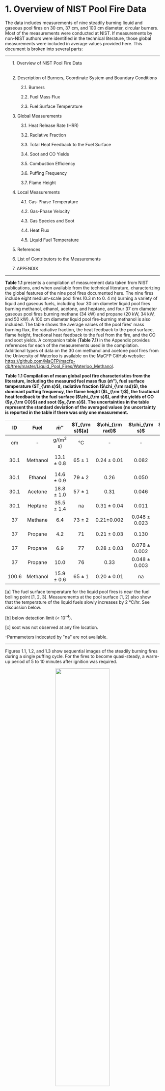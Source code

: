 # 1. Overview of NIST Pool Fire Data

The data includes measurements of nine steadily burning liquid and gaseous pool fires on 30 cm, 37 cm, and 100 cm diameter, circular burners. Most of the measurements were conducted at NIST. If measurements by non-NIST authors were identified in the technical literature, those global measurements were included in average values provided here. This document is broken into several parts:

---

<ol>  
1. Overview of NIST Pool Fire Data
<br><br>   

2\. Description of Burners, Coordinate System and Boundary Conditions

  <ol>

​	2.1. Burners

​	2.2. Fuel Mass Flux

​	2.3. Fuel Surface Temperature

  </ol>

3\. Global Measurements

  <ol>

​	3.1. Heat Release Rate (HRR)

​	3.2. Radiative Fraction

​	3.3. Total Heat Feedback to the Fuel Surface

​	3.4. Soot and CO Yields

​	3.5. Combustion Efficiency

​	3.6. Puffing Frequency

​	3.7. Flame Height

  </ol>

4\. Local Measurements

  <ol>

​	4.1. Gas-Phase Temperature

​	4.2. Gas-Phase Velocity

​	4.3. Gas Species and Soot

​	4.4. Heat Flux

​	4.5. Liquid Fuel Temperature

  </ol>

5\. References

6\. List of Contributors to the Measurements

7\. APPENDIX
</ol>

---

**Table 1.1** presents a compilation of measurement data taken from NIST publications, and when available from the technical literature, characterizing the global features of the nine pool fires documented here. The nine fires include eight medium-scale pool fires (0.3 m to 0. 4 m) burning a variety of liquid and gaseous fuels, including four 30 cm diameter liquid pool fires burning methanol, ethanol, acetone, and heptane, and four 37 cm diameter gaseous pool fires burning methane (34 kW) and propane (20 kW, 34 kW, and 50 kW). A 100 cm diameter liquid pool fire-burning methanol is also included. The table shows the average values of the pool fires’ mass burning flux, the radiative fraction, the heat feedback to the pool surface, flame height, fractional heat feedback to the fuel from the fire, and the CO and soot yields. A companion table (**Table 7.1)** in the Appendix provides references for each of the measurements used in the compilation. Additional types of data on the 30 cm methanol and acetone pool fires from the University of Waterloo is available on the MaCFP GitHub website: <https://github.com/MaCFP/macfp-db/tree/master/Liquid_Pool_Fires/Waterloo_Methanol>.

**Table 1.1 Compilation of mean global pool fire characteristics from the literature, including the measured fuel mass flux ($\dot{m}\prime\prime$), fuel surface temperature ($T_{\rm s}$), radiative fraction ($\chi_{\rm rad}$), the dominant puffing frequency, the flame height ($L_{\rm f}$), the fractional heat feedback to the fuel surface ($\chi_{\rm s}$), and the yields of CO ($y_{\rm CO}$) and soot ($y_{\rm s}$). The uncertainties in the table represent the standard deviation of the averaged values (no uncertainty is reported in the table if there was only one measurement.**

| ID   | Fuel   | $\dot{m}\prime\prime$ | $T_{\rm s}$[a] | $\chi_{\rm rad}$ | $\chi_{\rm s}$ | $y_{\rm CO}$  | $y_{\rm s}$ | Freq. | $L_{\rm f}$ |
|:----:|:------:|:------:|:----:|:------:|:-------:|:------:|:------:|:------:|:------:|
| cm   | \-     | g/(m<sup>2</sup> s) | °C | \- | \- |  10<sup>-3</sup> g/g |  10<sup>-3</sup> g/g | Hz | m |
| 30.1 | Methanol | 13.1 ± 0.8 | 65 ± 1 | 0.24 ± 0.01 | 0.082 | [b] | 0 [c] | 2.7 ± 0.1 | 0.41 ± 0.06 |
| 30.1 | Ethanol  | 14.6 ± 0.9 | 79 ± 2 | 0.26 | 0.050 | 0.3 ± 0.1 | [b] | 2.4 | 0.60 |
| 30.1 | Acetone  | 18.8 ± 1.0 | 57 ± 1 | 0.31 | 0.046 | 1.0 ± 0.2 | 0.9 ± 0.3 | 2.5 | 0.84 |
| 30.1 | Heptane  | 35.5 ± 1.4 | na | 0.31 ± 0.04 | 0.011 | 10.1 ± 1.3 | 16.9 ± 0.5 | 2.8 | 1.32 ± 0.01 |
| 37   | Methane  | 6.4 | 73 ± 2 | 0.21±0.002 | 0.048 ± 0.023 | 1.2 ± 0.1 | [b] | 2.5 | 0.74 ± 0.03 |
| 37   | Propane    | 4.2 | 71 | 0.21 ± 0.03 | 0.130 | 4.0 ± 0.4 | 1.9 ± 0.5 | 2.2 | 0.53 |
| 37   | Propane    | 6.9 | 77 | 0.28 ± 0.03 | 0.078 ± 0.002 | 3.6 ± 0.4 | 4.6 ± 0.4 | 2.4 | 0.75 |
| 37   | Propane    | 10.0 | 76 | 0.33 | 0.048 ± 0.003 | 3.4 ± 0.3 | 5.6 ± 0.3 | 2.4 | 0.96 |
| 100.6 | Methanol| 15.9 ± 0.6 | 65 ± 1 | 0.20 ± 0.01 | na | 0.16 ± 0.02 | [c] | 1.4 | 1.23 ± 0.13 |

[a] The fuel surface temperature for the liquid pool fires is near the fuel boiling point \[1, 2, 3\]. Measurements at the pool surface \[1, 2\] also show that the temperature of the liquid fuels slowly increases by 2 °C/hr. See discussion below.

[b] below detection limit (\< 10<sup>-4</sup>).

[c] soot was not observed at any fire location.

-Parmameters indecated by "na" are not available.

---

Figures 1.1, 1.2, and 1.3 show sequential images of the steadily burning fires during a single puffing cycle. For the fires to become quasi-steady, a warm-up period of 5 to 10 minutes after ignition was required.

<p align="center">
<img src="image1.png" style="width:59%"/>
</p>

**Figure 1.1 Sequential photographs during a puffing cycle of the 30 cm pool fires; Methanol, Ethanol, Acetone and Heptane. \[**1**\]**

<p align="center">
<img src="image2.png" style="witdth:100%;" />
</p>

**Figure 1.2 Sequential photographs during a puffing cycle of the 37 cm gas burner fires; Propane 20 kW, Propane 34 kW and Propane 50 kW. \[**1**\]**

<p align="center">
<img src="image3.jpeg" style="width:90%" />
</p>

**Figure 1.3 Sequential photographs during a puffing cycle of the 100 cm methanol pool fire. \[**2**\]**

# 2. Description of Burners, Coordinate System and Boundary Conditions

## 2.1. Burners

<img src="image4.png" style="width:4.61739in;height:2.44038in" />

**Figure 2.1 Schematic drawing of a liquid burner, illustrating the coordinate system.**

The image above is a schematic drawing of the burners, illustrating its features and the coordinate system used here. **Table 2.1** below lists the 30 cm and 100 cm liquid burners’ diameter, depth, and wall thickness for various studies of interest. The lip height (distance between the fuel surface and the top of the burner rim) used in the multiple references is also listed. The 37 cm NIST gas burner and the Waterloo liquid burner are also listed for comparison.

**Table 2.1. Description of NIST and Waterloo burners, including the inner diameter, lip height, depth, wall thickness, and material composition. Also shown, is whether the burner is water-cooled.**

| **ID (cm)** | **Lip (mm)** | **Depth (cm)** | **Wall (mm)** | **Material** | **Water-Cooled Burner?** | **References** |
|:-------:|:------:|:--------:|:-------:|:----------:|:---------------:|:-------:|
| 30.1 | 5 | 15 | 1.3 | stainless steel | Yes | 2, 4, 5, 6 |
| 30.1 | 10 | 15 | 1.3 | stainless steel | Yes | 1, 7, 8, 9, 10 |
| 30.5 | 10 | 6 | 1.5 | stainless steel | no | 11, 12, 14, 15, 27 |
| 37 | 0 | 8 | na | porous bronze | Yes | 1, 4, 13, 14 |
| 100 | 5 | 15 | 1.7 | steel | Yes | 15 |
| 100 | 10 | 15 | 1.7 | steel | Yes | 2 |

-   For convenience, all experimental data reported here use a cylindrical coordinate system with the **fuel surface as the z-axis origin** (see burner drawing above) and the pool center as the r-axis origin. The coordinate frame, therefore, differs from what was reported in the literature such that the origin is the fuel surface instead of the top of the burner rim. (Many of the liquid pool fire studies report results using the top of the burner rim (or lip) as the z-axis origin \[e.g., 5, 6, 9, 15\]. Other liquid pool fire studies report results using the fuel surface as the z-axis origin \[8\].)
-   The “30 cm NIST burner” is made of stainless steel and has an inner diameter (ID) of 30.1 cm, a wall thickness of 1.3 mm, and a depth of 15 cm \[9\]. The stainless steel burner is fitted with legs, so the burner rim is positioned 30 cm above the floor. The bottom of the burner is maintained near-constant by flowing tap water (nominally 20 °C) through a 3 cm section attached to the bottom of the fuel pan.
-   The “100 cm NIST burner” is made of steel and has an inner diameter of 100 cm, a depth of 15 cm, and a wall thickness of 1.6 mm. The bottom of the burner is maintained a near-constant temperature by flowing tap water (about 17 ± 3°C) through a 3 cm section attached to the bottom of the fuel pan. The burner was positioned on bricks such that the rim was about 40 cm above the floor \[1, 2\].
-   The Waterloo burner was reported to be 30.5 cm in diameter \[16\]. The outer diameter of the burner is equal to 30.5 cm, the wall thickness is 0.15 cm, and the depth is 6.0 cm \[17\], so the inner diameter is 30.2 cm. The lip height of the fire in the Waterloo burner was maintained at 10 mm. The burner was not water-cooled on the bottom of its fuel section. Additional information is available at: <https://github.com/MaCFP/macfp-db/tree/master/Liquid_Pool_Fires/Waterloo_Methanol>.
-   The **lip height** (distance from the top of the burner rim to the fuel surface - see the burner schematic drawing above) varied from study to study (see **Table 2.1** above).
-   For the 30 cm diameter methanol pool fires, Refs. \[1, 2, 8, 9, 16\] report a lip height of 10 mm, whereas other studies \[5, 6, 15\] report a lip height of 5 mm.
-   For the 30 cm diameter ethanol and acetone pool fires, Ref. \[9\] reports a lip height of 10 mm.
-   The lip height of the 37 cm gaseous burner was zero.

## 2.2. Fuel Mass Flux

-   **Table 1.1** above shows the measured mass flux for all the pool fires is averaged over results available in the literature.

## 2.3. Fuel Surface Temperature

-   **Table 1.1** above shows the measured fuel surface temperatures for the fires burning liquid and gaseous fuels.

-   For the liquid fuels studied here, measurements show that the fuel surface temperature is close to the fuel boiling point \[1, 2, 3\].

-   Measurements at the pool surface \[1, 2\] showed that the temperature of the steadily burning liquid fuels was initially the boiling point of the pure fuel and then slowly increased on the order of 2 °C/hr. We speculate that this is due to the slow back-diffusion of gas-phase water (as well as possibly other molecules) condensing on the liquid fuel surface, diluting the composition of the liquid pool surface from that of pure fuel. Contaminants, such as water and formic acid, have been observed to increase with time when burning liquid heptane.

-   The 37 cm gaseous burner (zero lip height) is water-cooled and maintains a near-isothermal (±20 K) temperature about the burner surface as documented by IR camera measurements. \[1\] Type K thermocouple measurements of the surface show that its temperature is within 10 °C of the outflow temperature of the gas burner’s cooling water (which depends on the water flow rate - nominally set to about 1 L/min). The surface temperature was typically 60 °C for the data sets reported here.

# 3. Global Measurements

## 3.1. Heat Release Rate (HRR) 

-   **Table 1.1** above shows the measured mass flux and radiative fraction of the pool fires. For convenience, the measured mass flux per unit area of the fuel surface (kg/(m<sup>2</sup> s)) and the radiative fraction are provided in the files listed in **Table 3.1** :

**Table 3.1 Heat release rate and radiative fraction data filenames and description.**

| **Experimental Data** **Filename** | **Description** |
|:----------------------------:|:----------------------------------------:|
| Methanol_30_cm_HRR_Sung_2024.csv | Mass flux per unit area of the fuel surface and the radiative flux \[1\] |
| Acetone_30_cm_HRR_Sung_2024.csv | Mass flux per unit area of the fuel surface and the radiative flux \[1\] |
| Ethanol_30_cm_HRR_Sung_2024.csv | Mass flux per unit area of the fuel surface and the radiative flux \[1\] |
| Heptane_30_cm_HRR_Sung_2024.csv | Mass flux per unit area of the fuel surface and the radiative flux \[1\] |
| Methane_37_cm_34_kW_HRR_Sung_2024.csv | Mass flux per unit area of the fuel surface and the radiative flux \[1\] |
| Propane_37_cm_20_kW_HRR_Sung_2024.csv | Mass flux per unit area of the fuel surface and the radiative flux \[1\] |
| Propane_37_cm_34_kW_HRR_Sung_2024.csv | Mass flux per unit area of the fuel surface and the radiative flux \[1\] |
| Propane_37_cm_50_kW_HRR_Sung_2024.csv | Mass flux per unit area of the fuel surface and the radiative flux \[1\] |
| Methanol_100_cm_HRR_Sung_2024.csv | Mass flux per unit area of the fuel surface and the radiative flux \[1\] |

## 3.2. Radiative Fraction

-   **Table 1.1** above shows the measured radiative fraction for the pool fires, averaged over the results reported by the cited references.

-   The measured radiative fraction for the 30 cm methanol pool fire, averaged over the various studies, is <span class="mark">0.24 ± 0.01</span> based on the cited references \[1, 4, 5, 15\]; also see discussion of Ref. \[15\] in Ref. \[2\]. The radiative fraction in Refs. \[1, 3\] was calculated using the measured radiative fraction emitted to surroundings except the fuel surface ($\chi_{r}$); the method was explained in Ref. \[9\].

-   The measured radiative fraction for the 100 cm methanol pool fire is <span class="mark">0.20 ± 0.01.</span> \[2, 15\]. The radiative fraction for the 100 cm methanol pool fire reported by Klassen and Gore \[15\] was recalculated using the net (rather than the gross) heat of combustion ($H_{c}$) with water as a gaseous product (19,940 kJ/kg \[3\]) and to correct a typo in their report of the distance of the radiometer from the fire to improve the estimate of radiative heat feedback to the pool surface (see details in Ref. \[2\]).

-   The same, identical, three burners (0.30 m, 0.37 m, and 1.0 m diameter) were used in Refs. \[1, 2, 4-10, 13-15, 18\].

  

## 3.3. Total Heat Feedback to the Fuel Surface

-   **Table 3.2** lists ideal heat release rate($\dot{Q}$), total heat feedback ($\dot{Q}\_s$) to the fuel surface, and fractional heat feedback ($\chi\_{s}$) for the nine pool fires.

-   <span class="mark">For the gaseous fuels</span>, the water-cooled burner acted like a calorimeter, and (${\dot{Q}}_{s}$) was determined from the enthalpy change associated with the cooling water (from the measured temperature difference between the water-cooling inlet and outlet on the burner and the flow rate of the water). \[1\]

-   <span class="mark">For the liquid fuels</span> in the 30 cm diameter burner, the total heat feedback incident on the pool surface (${\dot{Q}}_{s}$) was estimated by integrating the measured profile of the local total heat flux just above the fuel surface over the entire pool surface area in the methanol \[9\], acetone \[9\], ethanol fires \[9\] and heptane \[5\] fires.

-   The fractional heat feedback incident on the pool surface ($\chi\_{s}$) was taken as approximately equal to the total heat feedback to the fuel surface (${\dot{Q}}\_{s}$) divided by the idealized fire heat release rate ($\dot{Q}$), defined as $\dot{m}H\_{c}$; where $\dot{m}$ is the mass burning rate (g/s).

**Table 3.2. The ideal heat release rate ($\dot{Q}$), total heat feedback to the fuel surface ($\dot{Q}\_{s}$), and fractional heat feedback onto the pool surface ($\chi\_{s}$) for the nine pool fire studied here. Uncertainty represents a 95 % confidence interval (k=2).**

| **D (cm)** | **Fuel** | $\dot{Q}$ **(kW)** | $\dot{Q}\_{s}$ **(kW)** | $\chi\_{s}$ **(-)** |
|:-------------:|:-------------:|:-------------:|:-------------:|:-------------:|
| 30.1 | Methanol | 19.2 ± 1.7 | 1.60 ± 0.38 | 0.082 ± 0.020 |
| 30.1 | Acetone | 31.0 ± 3.4 | 1.60 ± 0.38 | 0.050 ± 0.012 |
| 30.1 | Ethanol | 38.1 ± 4.2 | 1.70 ± 0.41 | 0.046 ± 0.011 |
| 30.1 | Heptane | 116.0 ± 11.6 | 1.32 ± 0.26 | 0.011 ± 0.003 |
| 37 | Methane | 34.5 ± 0.5 | 2.46 ± 0.22 | 0.07 ± 0.003 |
| 37 | Propane | 20.7 ± 0.9 | 2.64 ± 0.17 | 0.13 ± 0.010 |
| 37 | Propane | 34.4 ± 1.2 | 2.90 ± 0.23 | 0.08 ± 0.007 |
| 37 | Propane | 50.1 ± 1.7 | 2.49 ± 0.21 | 0.05 ± 0.005 |

## 3.4. Soot and CO Yields

-   **Table 1.1** above lists the mean soot yield ($Y_{s}$) and its standard deviation from multiple measurements made in the exhaust stream using laser transmission at 632 nm. \[8, 19\] The mass specific soot extinction coefficient in all cases was taken as 8.7 m<sup>2</sup>/g \[20\]. **Table 1.1** also lists the mean soot yield ($Y_{s}$) and its standard deviation from multiple measurements made in the exhaust stream using laser transmission at 632 nm. \[8, 19\] The mass specific soot extinction coefficient in all cases was taken as 8.7 m<sup>2</sup>/g \[20\].

-   The CO yield ($Y_{CO}$) shown in **Table 1.1** was determined using extractive sampling of the exhaust stream analyzed by non-dispersive infrared analysis in tandem with temperature and velocity measurements used to determine the exhaust mass flow. \[8, 19\]

## 3.5. Combustion Efficiency

-   For the pool fires considered here, **Table 1.1** shows that the amounts of CO and soot in the exhaust stream were relatively small except in the heptane fire. Determining the combustion efficiency using the measured HRR leads to relatively large uncertainties and is not considered here.\[8\] In this study, the combustion efficiency is assumed to be approximately 1.

## 3.6. Puffing Frequency

-   **Table 1.1** above lists the dominant puffing frequency of the fires, which was determined from a fast Fourier transform of (a) the transient local thermocouple temperature measured at multiple locations or (b) tracking the pulsingfire from the video record. \[8\]

-   The same pool fire puffing frequency (f) is expected for pool fires of the same diameter (*D*): **f = 1.5/√D**. \[21\]

## 3.7. Flame Height

-   **Table 1.1** above lists the mean flame height ($L_{f}$), which was measured by analyzing the video record of the fire.
-   The mean flame height was found to be highly similar (within 2 %) to the 50 % intermittency height, as expected for a Gaussian distribution of the transient flame height about the mean. \[14\] The uncertainties in the table represent the standard deviation of the measured values.

# 4. Local Measurements

## 4.1. Gas-Phase Temperature

-   Mean and RMS thermocouple temperature measurements (TC and TC_RMS) were made in the fire using fine-wire, bare-bead, Type S, thermocouples.

-   The mean gas temperatures (TG) were estimated considering radiative loss and thermal inertia associated with the thermocouples.

-   The thermocouple beads were observed to be nearly spherical using a microscope. When removed from the fires, the thermocouples appeared shiny and metallic, so the emissivity was taken as that of the virgin thermocouple material (platinum). \[22\]

-   **Table 4.1** below lists the temperature data filenames with a brief description, including the thermocouple bead diameter used for each temperature profile.

-   The uncertainty of the mean gas temperature is 5.2% as discussed in detail in Ref. \[1\].

**Table 4.1 Temperature data filenames and description.**

| **Experimental Data** **Filename** | **Description** |
|:-----------------------------:|:---------------------------------------:|
| Methanol_30_cm_TC_r=0_cm_Sung_2024.csv | Centerline thermocouple and gas temperature measurements; type S thermocouple bead diameter = 52 μm. \[1\] |
| Methanol_30_cm_TC_z=41_cm_Sung_2024.csv | Radial thermocouple temperature measurements made at z=41 cm above the fuel surface; type S thermocouple bead diameter = 150µm. \[1\] |
| Methanol_30_cm_TC_z=51_cm_Sung_2024.csv | Radial thermocouple temperature measurements made at z=51 cm above the fuel surface; type S thermocouple bead diameter = 150µm. \[1\] |
| Methanol_30_cm_TC_z=61_cm_Sung_2024.csv | Radial thermocouple temperature measurements made at z=61 cm above the fuel surface; type S thermocouple bead diameter = 150µm. \[1\] |
| Ethanol_30_cm_TC_r=0_cm_Sung_2024.csv | Centerline thermocouple and gas temperature measurements; type S thermocouple bead diameter = 125 μm and 199 μm. \[1\] |
| Acetone_30_cm_TC_r=0_cm_Sung_2024.csv | Centerline thermocouple and gas temperature measurements; type S thermocouple bead diameter = 103 μm. \[1\] |
| Heptane_30_cm_TC_r=0_cm_Sung_2024.csv | Centerline thermocouple and gas temperature measurements; type S thermocouple bead diameter = 125 μm. \[1\] |
| Methane_37_cm_TC_r=0_cm_Sung_2024.csv | Centerline thermocouple and gas temperature measurements; type S thermocouple bead diameter = 52 μm, 119 μm. \[1\] |
| Propane_37_cm_20_kW_TC_r=0_cm_Sung_2024.csv | Centerline thermocouple and gas temperature measurements; type S thermocouple bead diameter = 39 μm. \[1\] |
| Propane_37_cm_34_kW_TC_r=0_cm_Sung_2024.csv | Centerline thermocouple and gas temperature measurements; type S thermocouple bead diameter = 39 μm. \[1\] |
| Propane_37_cm_50_kW_TC_r=0_cm_Sung_2024.csv | Centerline thermocouple and gas temperature measurements; type S thermocouple bead diameter = 39 μm. \[1\] |
| Methanol_100_cm_TC_r=0_cm_Sung_2021.csv | Centerline thermocouple and gas temperature measurements; type S thermocouple bead diameter=153µm. \[2\] |
| Methanol_100_cm_TC_z=21_cm_Sung_2021.csv | Radial thermocouple and gas temperature measurements at z=21 cm above the fuel surface; type S thermocouple bead diameter=153µm. \[2\] |
| Methanol_100_cm_TC_z=61_cm_Sung_2021.csv | Radial thermocouple and gas temperature measurements at z=61 cm above the fuel surface; type S thermocouple bead diameter=153µm. \[2\] |
| Methanol_100_cm_TC_z=101_cm_Sung_2021.csv | Radial thermocouple and gas temperature measurements at z=101 cm above the fuel surface; type S thermocouple bead diameter=153µm. \[2\] |
| Methanol_100_cm_TC_z=141_cm_Sung_2021.csv | Radial thermocouple and gas temperature measurements at z=141 cm above the fuel surface; type S thermocouple bead diameter=153µm. \[2\] |
| Methanol_100_cm_TC_z=181_cm_Sung_2021.csv | Radial thermocouple and gas temperature measurements at z=181 cm above the fuel surface; type S thermocouple bead diameter=153µm. \[2\] |

## 4.2. Gas-Phase Velocity

-   Bi-directional probe measurements were made at various z locations on the centerline of the pool fires, mapping the distribution of speed in the upward direction.

-   **Table 4.2** below lists the velocity data filenames with a brief description. Velocity data in the upward direction is available for all of the configurations in **Table 1.1** except the 1 m Methanol pool fire.

**Table 4.2 Velocity data filenames and description.**

| **Experimental Data** **Filename** | **Description** |
|:-------------------------------:|:-------------------------------------:|
| Methanol_30_cm_U_r=0_Sung_2024.csv | Profile of the vertical component of velocity in the upward direction as a function of distance (z) above the fuel surface. \[1\] |
| Ethanol_30_cm_U_r=0_Sung_2024.csv | Profile of the vertical component of velocity in the upward direction as a function of distance (z) above the fuel surface. \[1\] |
| Acetone_30_cm_U_r=0_Sung_2024.csv | Profile of the vertical component of velocity in the upward direction as a function of distance (z) above the fuel surface. \[1\] |
| Heptane_30_cm_U_r=0_Sung_2024.csv | Profile of the vertical component of velocity in the upward direction as a function of distance (z) above the fuel surface. \[1\] |
| Methane_37_cm_U_r=0_Sung_2024.csv | Profile of the vertical component of velocity in the upward direction as a function of distance (z) above the burner surface. \[1\] |
| Propane_20_kW_37_cm_U_r=0_Sung_2024.csv | Profile of the vertical component of velocity in the upward direction as a function of distance (z) above the burner surface. \[1\] |
| Propane_34_kW_37_cm_U_r=0_Sung_2024.csv | Profile of the vertical component of velocity in the upward direction as a function of distance (z) above the burner surface. \[1\] |
| Propane_50_kW_37_cm_U_r=0_Sung_2024.csv | Profile of the vertical component of velocity in the upward direction as a function of distance (z) above the burner surface. \[1\] |

## 4.3. Gas Species and Soot

-   Gas species measurements were made along the fire centerline (r=0), using extractive sampling with a water-cooled probe and injecting the sample into a gas chromatograph/mass spectrometer system (GC/MSD). The volume fraction of each species was calculated based on the number of moles measured by the GC/MSD. \[8\]

-   Local measurements of the soot mass fractions were determined gravimetrically using extractive gas sampling.

-   **<span class="mark">Table 4.3</span>** below lists the species data filenames with a brief description. Gas species data is available for all of the configurations in **Table 1.1** except for the 1 m Methanol pool fire. The uncertainties in the table represent the expanded combined uncertainty (k=2). \[8\] The data sets also list the total hydrocarbons (HC) measured.

**Table 4.3 Gas species data filenames and description.**

| **Experimental Data Filename** | **Description** |
|:----------------------------------:|:----------------------------------:|
| Acetone_30_cm_species_r=0_Falkenstein-Smith_2022.csv | Mean gas species, soot, and their uncertainties as a function of distance above the fuel surface along the pool centerline (r=0). \[8\] |
| Ethanol_30_cm_species_r=0_Falkenstein-Smith_2022.csv | Mean gas species, soot, and their uncertainties as a function of distance (z) above the fuel surface along the pool centerline (r=0). \[8\] |
| Methanol_30_cm_species_r=0_Falkenstein-Smith_2022.csv | Mean gas species and their uncertainties as a function of distance (z) above the fuel surface along the pool centerline (r=0). There is no measurable soot in the methanol fire. \[8\] |
| Methane_37_cm_species_r=0_Falkenstein-Smith_2022.csv | Mean gas species, soot, and their uncertainties as a function of distance (z) above the fuel surface along the pool centerline (r=0). \[8\] |
| Propane_37_cm_20_kW_species_r=0_Falkenstein-Smith_2023.csv | Mean gas species, soot, and their uncertainties as a function of distance (z) above the fuel surface along the pool centerline (r=0). \[14\] |
| Propane_37_cm_34_kW_species_r=0_Falkenstein-Smith_2023.csv | Mean gas species, soot, and their uncertainties as a function of distance (z) above the fuel surface along the pool centerline (r=0). \[14\] |
| Propane_37_cm_50_kW_species_r=0_Falkenstein-Smith_2023.csv | Mean gas species, soot, and their uncertainties as a function of distance (z) above the fuel surface along the pool centerline (r=0). \[14\] |

## 4.4. Heat Flux

-   Radiative and total heat flux measurements were made at various locations in the pool fires, mapping the heat flux emitted (1) radially outward away from the fire acquired at various heights above the fuel surface through the side surface of a cylindrical control volume about the fire (with the side surface located a distance r from the burner center) and (2) downwards through the bottom surface of a cylindrical control volume about the fire (with the bottom surface located a distance z above the fuel surface). See **Figure 4.1**.

<img src="image5.png" style="width:100%" />

**Figure 4.1 Schematic of the heat flux gauge set-up.**

-   <span class="mark">The relative expanded combined uncertainty (k=2)</span> of the heat flux in the 30 cm and 37 cm pool fires is equal to <span class="mark">20 %</span>. See the detailed discussion in Ref. \[1\]
-   **Table 4.4** below lists the heat flux data filenames with a brief description.

**Table 4.4 Heat flux data filenames and description.**

| **Experimental Data Filename** | **Description** |
|:----------------------------------:|:----------------------------------:|
| Methanol_30cm_HF_radial_z=1_cm_Sung_2024.csv | Radial profile of total heat flux in the downward direction from near the burner edge (r = 16.1 cm) to r = 150 cm. The heat flux gauges were z =1 cm above the burner surface and oriented upwardly. \[1\] |
| Acetone_30_cm_HF_radial_z=1_cm_Sung_2024.csv | Radial profile of total heat flux in the downward direction from near the burner edge (r = 18 cm) to r = 184 cm. The heat flux gauges were z =1 cm above the burner surface and oriented upwardly. \[1\] |
| Ethanol_30_cm_HF_radial_z=1_cm_Sung_2024.csv | Radial profile of total heat flux in the downward direction from near the burner edge (r = 18 cm) to r = 183 cm. The heat flux gauges were z =1 cm above the burner surface and oriented upwardly. \[1\] |
| Methane_37_cm_HF_radial_z=0_cm_Sung_2024.csv | Radial profile of total heat flux in the downward direction from near the burner edge (r = 24 cm) to r = 177 cm. The heat flux gauges were z =0 cm above the burner surface and oriented upwardly. \[1\] |
| Propane_37_cm_20_kW_HF_radial_z=0_cm_Sung_2024.csv | Radial profile of total heat flux in the downward direction from near the burner edge (r = 24 cm) to r = 177 cm. The heat flux gauges were z =0 cm above the burner surface and oriented upwardly. \[1\] |
| Propane_37_cm_34_kW_HF_radial_z=0_cm_Sung_2024.csv | Radial profile of total heat flux in the downward direction from near the burner edge (r = 24 cm) to r = 177 cm. The heat flux gauges were z =0 cm above the burner surface and oriented upwardly. \[1\] |
| Methanol_30_cm_HF_Vertical_r=60cm_Sung_2024.csv | Vertical profiles of total heat flux emitted radially away from the fire acquired at r=60 cm. The heat flux gages were located above the burner surface (z) from 0 cm to 130 cm and oriented towards the fire centerline. \[1\] |
| Methanol_30_cm_HF_Vertical_r=83cm_Sung_2024.csv | Vertical profiles of total heat flux emitted radially away from the fire acquired at r=83 cm. The heat flux gages were located above the burner surface (z) from 20 cm to 110 cm and oriented towards the fire centerline. \[1\] |
| Acetone_30_cm_HF_Vertical_r=184cm_Sung_2024.csv | Vertical profiles of total heat flux emitted radially away from the fire acquired at r=184 cm. The heat flux gages were located above the burner surface (z) from 1 cm to 219 cm and oriented towards the fire centerline. \[1\] |
| Ethanol_30_cm_HF_Vertical_r=183cm_Sung_2024.csv | Vertical profiles of total heat flux emitted radially away from the fire acquired at r=183 cm. The heat flux gages were located above the burner surface (z) from 1 cm to 219 cm and oriented towards the fire centerline. \[1\] |
| Methane_37_cm_HF_Vertical_r=177cm_Sung_2024.csv | Vertical profiles of total heat flux emitted radially away from the fire acquired at r=177 cm. The heat flux gages were located above the burner surface (z) from 0 cm to 209 cm and oriented towards the fire centerline. \[1\] |
| Propane_37_cm_20_kW_HF_Vertical_r=177cm_Sung_2024.csv | Vertical profiles of total heat flux emitted radially away from the fire acquired at r=177 cm. The heat flux gages were located above the burner surface (z) from 0 cm to 209 cm and oriented towards the fire centerline. \[1\] |
| Propane_37_cm_34_kW_HF_Vertical_r=177cm_Sung_2024.csv | Vertical profiles of total heat flux emitted radially away from the fire acquired at r=177 cm. The heat flux gages were located above the burner surface (z) from 0 cm to 209 cm and oriented towards the fire centerline. \[1\] |
| Propane_37_cm_50_kW_HF_Vertical_r=177cm_Sung_2024.csv | Vertical profiles of total heat flux emitted radially away from the fire acquired at r=177 cm. The heat flux gages were located above the burner surface (z) from 0 cm to 209 cm and oriented towards the fire centerline. \[1\] |
| Methanol_100_cm_HF_radial_z=1_cm_Sung_2021a.csv | Radial profile of total heat flux in the downward direction from the burner edge (r = 50 cm) to r = 200 cm. The heat flux gauges were 1 cm above the fuel surface and oriented upwardly. \[2\] |
| Methanol_100_cm_HF_Vertical_z=41_cm_Sung_2021a.csv | Vertical profiles of total heat flux emitted radially from the fire acquired at z=41 cm above the fuel surface for varying r distances with the gauges oriented towards the fire centerline. \[2\] |
| Methanol_100_cm_HF_Vertical_z=61_cm_Sung_2021a.csv | Vertical profiles of total heat flux emitted radially from the fire acquired at z=61 cm above the fuel surface for varying r distances with the gauges oriented towards the fire centerline. \[2\] |
| Methanol_100_cm_HF_Vertical_z=81_cm_Sung_2021a.csv | Vertical profiles of total heat flux emitted radially from the fire acquired at z=81 cm above the fuel surface for varying r distances with the gauges oriented towards the fire centerline. \[2\] |
| Methanol_100_cm_HF_Vertical_r=207p5_cm_Sung_2021a.csv | Vertical profiles of total heat flux emitted radially from the fire acquired at r=207.5 cm above the fuel surface for z distances from 1 to 180.5 cm above the fuel surface with the gauges oriented towards the fire centerline. \[2\] |

## 4.5. Liquid Fuel Temperature

-   **Table 4.5** below lists the liquid fuel temperature data filenames and a brief description.

-   Type K thermocouples were used to measure time-varying temperatures inside the steadily burning liquid pools at various (z, r) locations, where z=0 is the fuel surface and z=-14 cm is the bottom of the fuel pool.

-   The bottom of the fuel pool was water-cooled at about 18 °C to 20 °C and can be taken as isothermal.

-   The temperature of the surface of the burning liquid fuel pools was nearly at the boiling point - see Section 2.3 and **Table 1.1** above.

-   Liquid fuel temperature in the 100 cm methanol pool fire was measured while moving a thermocouple every 30 s \[2\]. Time-varying liquid temperature data for the 100 cm methanol pool fire is not available.

**Table 4.5 Liquid Fuel Temperature data filenames and description.**

| **Experimental Data** **Filename** | **Description** |
|:-----------------------------:|:---------------------------------------:|
| Methanol_30_cm_TC_Sung_2024.csv | Transient temperature every 10 sec at various (r,z) locations inside the fuel pool. \[1\] |
| Ethanol_30_cm_TC_Sung_2024.csv | Transient temperature every 10 sec at various (r,z) locations inside the fuel pool. \[1\] |
| Acetone_30_cm_TC_Sung_2024.csv | Transient temperature every 10 sec at various (r,z) locations inside the fuel pool. \[1\] |
| Methanol_100_cm_TC_Sung_2021a.csv | 30 s average of the local liquid temperature at r=35cm and various (z) locations inside the fuel pool. \[2\] |

# 5. References

1.  Sung, K., Falkenstein-Smith, R. and Hamins, A., *Velocity and Temperature Structure of Medium-Scale Pool Fires*, NIST Technical Note 2162, National Institute of Standards and Technology, Gaithersburg, MD, 2021-06-22 2021, <https://10.6028/nist.tn.2162>; see also Sung, K., Falkenstein-Smith, R. and Hamins, A., *The Global and Local Structure of Medium-Scale Pool Fires*, NIST Technical Note 2162, Rev.1, National Institute of Standards and Technology, Gaithersburg, MD, 2024, <https://10.6028/NIST.TN.2162r1>.

2.  Sung, K., Chen, J., Bundy, M., Fernandez, M. and Hamins, A., *The Thermal Character of a 1 m Methanol Pool Fire*, NIST Technical Note 2083, Rev.1, National Institute of Standards and Technology, Gaithersburg, MD, June 2021a, <https://doi.org/10.6028/NIST.TN.2083r1>, also see Sung, K., Chen, J., Bundy, M. and Hamins, A., The Characteristics of a 1 m Methanol Pool Fire, *Fire Safety Journal*, ***120***, 103121, (2021b), <https://doi.org/10.1016/j.firesaf.2020.103121>.

3.  Donald R. Burgess, J. and Hamins, A., *Heats of Combustion and Related Properties of Pure Substances*, NIST Technical Note 2126, National Institute of Standards and Technology, Gaithersburg, MD, December 5 2023, <https://doi.org/10.6028/NIST.TN.2126>; aslo to appear in the Appendix of the SFPE Handbook of Fire Protection Engineering, 6<sup>th</sup> Ed.

4.  Buch, R., Hamins, A., Konishi, K., Mattingly, D. and Kashiwagi, T., Radiative Emission Fraction of Pool Fires Burning Silicone Fluids, *Combustion and Flame*, ***108***, 118-126, (1997), <https://doi.org/10.1016/S0010-2180(96)00098-3>.

5.  Hamins, A., Fischer, S. J., Kashiwagi, T., Klassen, M. E. and Gore, J. P., Heat Feedback to the Fuel Surface in Pool Fires, *Combustion Science and Technology*, ***97***, 37-62, (1994), <https://doi.org/10.1080/00102209408935367>.

6.  Hamins, A. and Lock, A., *The Structure of a Moderate-Scale Methanol Pool Fire*, NIST Technical Note 1928, National Institute of Standards and Technology, Gaithersburg, MD, November 2016, <https://doi.org/10.6028/NIST.TN.1928>.

7.  Falkenstein-Smith, R., Sung, K., Chen, J. and Hamins, A., Chemical Structure of Medium-Scale Liquid Pool Fires, *Fire Safety Journal*, ***120***, 103099, (2021), <https://doi.org/10.1016/j.firesaf.2020.103099>.

8.  Falkenstein-Smith, R., Sung, K., Chen, J., Harris, K. and Hamins, A., *The Structure of Medium-Scale Pool Fires*, NIST Technical Note 2082e2, National Institute of Standards and Technology, Gaithersburg, MD, February 2022, <https://doi.org/10.6028/NIST.TN.2082e2>.

9.  Kim, S. C., Lee, K. Y. and Hamins, A., Energy Balance in Medium-Scale Methanol, Ethanol, and Acetone Pool Fires, *Fire Safety Journal*, ***107***, 44-53, (2019), <https://doi.org/10.1016/j.firesaf.2019.01.004>.

10. Wang, Z., Tam, W. C., Chen, J., Lee, K. Y. and Hamins, A., Thin Filament Pyrometry Field Measurements in a Medium-Scale Pool Fire, *Fire Technology*, ***56***, 837-861, (2020), <https://10.1007/s10694-019-00906-9>.

11. Weckman, E. J. (1987). *The Structure of the Flowfield near the Base of a Medium-Scale Pool Fire.* (Ph.D. Thesis). University of Waterloo.

12. Kaazempur-Mofrad. (1994). *Mean Vorticity in a Medum-Scale Acetone Pool Fire.* (MASc Thesis). University of Waterloo.

13. Hamins, A., Konishi, K., Borthwick, P. and Kashiwagi, T., Global Properties of Gaseous Pool Fires, *Symposium (International) on Combustion*, ***26***, 1429-1436, (1996), <https://doi.org/10.1016/S0082-0784(96)80363-8>.

14. Falkenstein-Smith, R. L., Sung, K. and Hamins, A., Characterization of Medium-Scale Propane Pool Fires, *Fire Technology*, ***59***, 1865-1882, (2023), <https://dx.doi.org/10.1007/s10694-023-01412-9>.

15. Klassen, M. and Gore, J., *Structure and Radiation Properties of Pool Fires*, NIST-GCR-94-651, National Institute of Standards and Technology, Gaithersburg, MD, June 1994, <https://ntrl.ntis.gov/NTRL/dashboard/searchResults/titleDetail/PB94193802.xhtml>.

16. Weckman, E. J. and Strong, A. B., Experimental Investigation of the Turbulence Structure of Medium-Scale Methanol Pool Fires, *Combustion and Flame*, ***105***, 245-266, (1996), <https://doi.org/10.1016/0010-2180(95)00103-4>.

17. Weckman, E. J., Personal Communication, Email to A. Hamins, 28 August 2020.

18. Hamins, A., *Energetics of Small and Moderate-Scale Gaseous Pool Fires*, NIST Technical Note 1926, National Institute of Standards and Technology, Gaithersburg, MD, November 2016, <https://doi.org/10.6028/NIST.TN.1926>.

19. Bryant, R. A. and Bundy, M. F., *The NIST 20 MW Calorimetry Measurement System for Large-Fire Research*, NIST Technical Note 2077, National Institute of Standards and Technology, Gaithersburg, MD, December 2019, <https://doi.org/10.6028/NIST.TN.2077>.

20. Mulholland, G. W. and Croarkin, C., Specific Extinction Coefficient of Flame Generated Smoke, *Fire and Materials*, ***24***, 227-230, (2000), <http://doi.org/10.1002/1099-1018(200009/10)24:5>\<227::aid-fam742\>3.0.co;2-9.

21. Pagni, P. J., Pool Fire Vortex Shedding Frequencies, In: Some Unanswered Questions in Fluid Mechanics, Applied Mechanics Reviews, (1990), <https://10.1115/1.3119167>.

22. Shaddix, C. R., Correcting Thermocouple Measurements for Radiation Loss: A Critical Review, American Society of Mechanical Engineers, New York, NY (US); Sandia National Labs., Livermore, CA (US), 1999.

23. Akita, K. and Yumoto, T., Heat Transfer in Small Pools and Rates of Burning of Liquid Methanol, *Proceedings of the Combustion Institute*, ***10***, 943-948, (1965).

24. Corlett, R. and Fu, T., Some Recent Experiments with Pool Fires, *Pyrodynamics*, ***1***, 253-269, (1966).

25. Yilmaz, A., *Radiation Transport Measurements in Methanol Pool Fires with Fourier Transform Infrared Spectroscopy*, NIST Grant/Contractor Report GCR 09-922, January 2009.

26. Chen, J., Personal Communication, Email to A. Hamins, 29 August 2021.

27. Hamins, A., Klassen, M., Gore, J. and Kashiwagi, T., Estimate of Flame Radiance via a Single Location Measurement in Liquid Pool Fires, *Combustion and Flame*, ***86***, 223-228, (1991), <https://doi.org/10.1016/0010-2180(91)90102-H>.

28. Fischer, S. J., Hardouin-Duparc, B. and Grosshandler, W. L., The Structure and Radiation of an Ethanol Pool Fire, *Combustion and Flame*, ***70***, 291-306, (1987), <https://doi.org/10.1016/0010-2180(87)90110-6>.

29. Weckman, E. J., MaCFP Github Website accesed on 11/14/2023; <https://github.com/MaCFP/macfp-db/blob/master/Liquid_Pool_Fires/Waterloo_Acetone/Experimental_data/test1_mean_and_rms_r0cm.csv>

# 6. List of Contributors to the Measurements

Kunhyuk Sung (NIST)

Ryan Falkenstein-Smith (NIST)

Matthew Bundy (NIST)

Sung Chan Kim (Kyung-IL University, South Korea)

Jian Chen (East China University of Petroleum, China)

Ki Yong Lee (Andong National University, South Korea)

Yu Hue (Key State Fire Laboratory, Hefei, China)

Marco Fernandez (NIST)

Laurean DeLauter (NIST)

Anthony Hamins (NIST)

# 7. APPENDIX

**Table 7.1 List of references and companion to Table 1.1, listing every reference used in Table 1.1 with measurements of the global characteristics of the nine pool fires featured in this document. Also shown are the references published by NIST and others (see Section 5 for the list of references) for the local measurements highlighted in this report.**

<table style="width:100%;">
<colgroup>
<col style="width: 4%" />
<col style="width: 16%" />
<col style="width: 8%" />
<col style="width: 8%" />
<col style="width: 8%" />
<col style="width: 8%" />
<col style="width: 8%" />
<col style="width: 8%" />
<col style="width: 8%" />
<col style="width: 8%" />
<col style="width: 8%" />
</colgroup>
<thead>
<tr>
<th colspan="2" style="text-align: right;"><strong>Fuel</strong></th>
<th style="text-align: center;"><strong>Methanol</strong></th>
<th style="text-align: center;"><strong>Ethanol</strong></th>
<th style="text-align: center;"><strong>Acetone</strong></th>
<th style="text-align: center;"><strong>Heptane</strong></th>
<th style="text-align: center;"><strong>Methane</strong></th>
<th style="text-align: center;"><strong>Propane</strong></th>
<th style="text-align: center;"><strong>Propane</strong></th>
<th style="text-align: center;"><strong>Propane</strong></th>
<th style="text-align: center;"><strong>Methanol</strong></th>
</tr>
</thead>
<tbody>
<tr>
<td colspan="2" style="text-align: right;"><strong>Nominal pool diameter (cm)</strong></td>
<td style="text-align: center;"><strong>30</strong></td>
<td style="text-align: center;"><strong>30</strong></td>
<td style="text-align: center;"><strong>30</strong></td>
<td style="text-align: center;"><strong>30</strong></td>
<td style="text-align: center;"><strong>100</strong></td>
<td style="text-align: center;"><strong>37</strong></td>
<td style="text-align: center;"><strong>37</strong></td>
<td style="text-align: center;"><strong>37</strong></td>
<td style="text-align: center;"><strong>100</strong></td>
</tr>
<tr>
<td colspan="2" style="text-align: right;"><strong>Idealized heat release rate (kW)</strong></td>
<td style="text-align: center;"><strong>18.4</strong></td>
<td style="text-align: center;"><strong>27.8</strong></td>
<td style="text-align: center;"><strong>42.0</strong></td>
<td style="text-align: center;"><strong>106.6</strong></td>
<td style="text-align: center;"><strong>34.5</strong></td>
<td style="text-align: center;"><strong>20.7</strong></td>
<td style="text-align: center;"><strong>34.4</strong></td>
<td style="text-align: center;"><strong>50.1</strong></td>
<td style="text-align: center;"><strong>249</strong></td>
</tr>
<tr>
<td colspan="2" style="text-align: center;"><strong>Measurement</strong></td>
<td style="text-align: center;"></td>
<td style="text-align: center;"></td>
<td style="text-align: center;"></td>
<td style="text-align: center;"></td>
<td style="text-align: center;"></td>
<td style="text-align: center;"></td>
<td style="text-align: center;"></td>
<td style="text-align: center;"></td>
<td style="text-align: center;"></td>
</tr>
<tr>
<td rowspan="7" style="text-align: center;"><strong>Global</strong></td>
<td style="text-align: right;"><strong>Mass burning rate</strong></td>
<td style="text-align: center;">1, 4, 5, 7, 9, 10, 15-17, 23-27</td>
<td style="text-align: center;">1, 4, 7, 9, 24</td>
<td style="text-align: center;">1, 4, 7, 9, 24</td>
<td style="text-align: center;">1, 5, 15</td>
<td style="text-align: center;">1</td>
<td style="text-align: center;">1</td>
<td style="text-align: center;">1</td>
<td style="text-align: center;">1</td>
<td style="text-align: center;">2, 4</td>
</tr>
<tr>
<td style="text-align: right;"><strong>Radiative fraction</strong></td>
<td style="text-align: center;">1, 4, 5, 15</td>
<td style="text-align: center;">1</td>
<td style="text-align: center;">1</td>
<td style="text-align: center;">1, 15</td>
<td style="text-align: center;">1, 18</td>
<td style="text-align: center;">1, 18</td>
<td style="text-align: center;">1, 18</td>
<td style="text-align: center;">1</td>
<td style="text-align: center;">2, 15</td>
</tr>
<tr>
<td style="text-align: right;"><strong>Total heat flux to pool surface</strong></td>
<td style="text-align: center;">1</td>
<td style="text-align: center;">1</td>
<td style="text-align: center;">1</td>
<td style="text-align: center;">1</td>
<td style="text-align: center;">1, 18</td>
<td style="text-align: center;">1, 18</td>
<td style="text-align: center;">1, 18</td>
<td style="text-align: center;">1, 18</td>
<td style="text-align: center;">na</td>
</tr>
<tr>
<td style="text-align: right;"><strong>CO yield</strong></td>
<td style="text-align: center;">1</td>
<td style="text-align: center;">1</td>
<td style="text-align: center;">1</td>
<td style="text-align: center;">1</td>
<td style="text-align: center;">1</td>
<td style="text-align: center;">1</td>
<td style="text-align: center;">1</td>
<td style="text-align: center;">1</td>
<td style="text-align: center;">1</td>
</tr>
<tr>
<td style="text-align: right;"><strong>Soot yield</strong></td>
<td style="text-align: center;">1</td>
<td style="text-align: center;">1</td>
<td style="text-align: center;">1</td>
<td style="text-align: center;">1</td>
<td style="text-align: center;">1</td>
<td style="text-align: center;">1</td>
<td style="text-align: center;">1</td>
<td style="text-align: center;">1</td>
<td style="text-align: center;">1</td>
</tr>
<tr>
<td style="text-align: right;"><strong>Puffing frequency</strong></td>
<td style="text-align: center;">1, 5, 10, 16, 17</td>
<td style="text-align: center;">1</td>
<td style="text-align: center;">1</td>
<td style="text-align: center;">5</td>
<td style="text-align: center;">1</td>
<td style="text-align: center;">1</td>
<td style="text-align: center;">1</td>
<td style="text-align: center;">1</td>
<td style="text-align: center;">2</td>
</tr>
<tr>
<td style="text-align: right;"><strong>Flame height</strong></td>
<td style="text-align: center;">1, 5, 7, 26</td>
<td style="text-align: center;">1</td>
<td style="text-align: center;">1</td>
<td style="text-align: center;">1, 5</td>
<td style="text-align: center;">1, 13</td>
<td style="text-align: center;">1</td>
<td style="text-align: center;">1</td>
<td style="text-align: center;">1</td>
<td style="text-align: center;">2, 15</td>
</tr>
<tr>
<td rowspan="7" style="text-align: center;"><strong>Local</strong></td>
<td style="text-align: right;"><strong>Gas-phase temp profile</strong></td>
<td style="text-align: center;">1, 16</td>
<td style="text-align: center;">1, 28</td>
<td style="text-align: center;">1, 29</td>
<td style="text-align: center;">1</td>
<td style="text-align: center;">1</td>
<td style="text-align: center;">1</td>
<td style="text-align: center;">1</td>
<td style="text-align: center;">1</td>
<td style="text-align: center;">2</td>
</tr>
<tr>
<td style="text-align: right;"><strong>Gas-phase velocity profile</strong></td>
<td style="text-align: center;">1, 16</td>
<td style="text-align: center;">1</td>
<td style="text-align: center;">1, 29</td>
<td style="text-align: center;">1</td>
<td style="text-align: center;">1</td>
<td style="text-align: center;">1</td>
<td style="text-align: center;">1</td>
<td style="text-align: center;">1</td>
<td style="text-align: center;">2</td>
</tr>
<tr>
<td style="text-align: right;"><strong>Radiative flux to surroundings</strong></td>
<td style="text-align: center;">1, 9</td>
<td style="text-align: center;">1</td>
<td style="text-align: center;">1</td>
<td style="text-align: center;">1</td>
<td style="text-align: center;">1</td>
<td style="text-align: center;">1</td>
<td style="text-align: center;">1</td>
<td style="text-align: center;">1</td>
<td style="text-align: center;">2</td>
</tr>
<tr>
<td style="text-align: right;"><strong>Radiative flux onto fuel surface</strong></td>
<td style="text-align: center;">1</td>
<td style="text-align: center;">1</td>
<td style="text-align: center;">1</td>
<td style="text-align: center;">1</td>
<td style="text-align: center;">1</td>
<td style="text-align: center;">1</td>
<td style="text-align: center;">na</td>
<td style="text-align: center;">na</td>
<td style="text-align: center;">2</td>
</tr>
<tr>
<td style="text-align: right;"><strong>Heat flux profile on fuel surface</strong></td>
<td style="text-align: center;">1</td>
<td style="text-align: center;">1</td>
<td style="text-align: center;">1</td>
<td style="text-align: center;">1</td>
<td style="text-align: center;">1</td>
<td style="text-align: center;">1</td>
<td style="text-align: center;">na</td>
<td style="text-align: center;">na</td>
<td style="text-align: center;">2</td>
</tr>
<tr>
<td style="text-align: right;"><strong>Fuel surface temperature</strong></td>
<td style="text-align: center;">1</td>
<td style="text-align: center;">1</td>
<td style="text-align: center;">1</td>
<td style="text-align: center;">1</td>
<td style="text-align: center;">1</td>
<td style="text-align: center;">1</td>
<td style="text-align: center;">1</td>
<td style="text-align: center;">1</td>
<td style="text-align: center;">2</td>
</tr>
<tr>
<td style="text-align: right;"><strong>In-depth liquid fuel temperature</strong></td>
<td style="text-align: center;">1</td>
<td style="text-align: center;">1</td>
<td style="text-align: center;">1</td>
<td style="text-align: center;">1</td>
<td style="text-align: center;">1</td>
<td style="text-align: center;">na</td>
<td style="text-align: center;">na</td>
<td style="text-align: center;">na</td>
<td style="text-align: center;">2</td>
</tr>
<tr>
<td colspan="11" style="text-align: left;"><ul>
<li>Parameters indicated by “na” are not available.</li>
</ul></td>
</tr>
</tbody>
</table>
